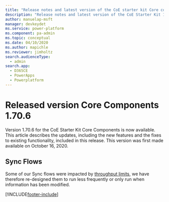 ```yaml
---
title: "Release notes and latest version of the CoE starter kit Core components 1.70.6 | MicrosoftDocs"
description: "Release notes and latest version of the CoE Starter Kit 1.70.6"
author: manuelap-msft
manager: devkeydet
ms.service: power-platform
ms.component: pa-admin
ms.topic: conceptual
ms.date: 04/10/2020
ms.author: mapichle
ms.reviewer: jimholtz
search.audienceType: 
  - admin
search.app: 
  - D365CE
  - PowerApps
  - Powerplatform
---
```


# Released version Core Components 1.70.6

Version 1.70.6 for the CoE Starter Kit Core Components is now available. This article describes the updates, including the new features and the fixes to existing functionality, included in this release. This version was first made available on October 16, 2020.

## Sync Flows

Some of our Sync flows were impacted by [throughput limits](https://docs.microsoft.com/power-automate/limits-and-config#throughput-limits), we have therefore re-designed them to run less frequently or only run when information has been modified.


[!INCLUDE[footer-include](../../../includes/footer-banner.md)]